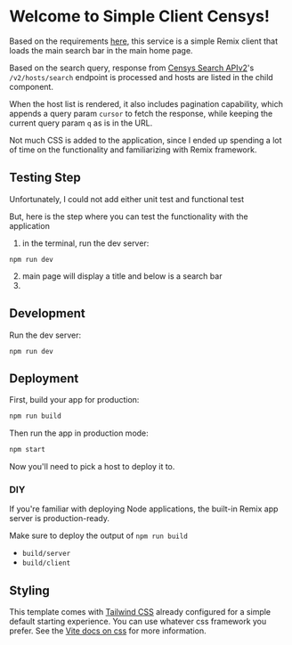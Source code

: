 # Welcome to Simple Client Censys!

Based on the requirements [here](https://app2.greenhouse.io/tests/bbd476491d5c5ba70b3d0e65de12c200?utm_medium=email&utm_source=TakeHomeTest), this service is a simple Remix client that loads the main search bar in the main home page. 

Based on the search query, response from [Censys Search APIv2](https://search.censys.io/api)'s `/v2/hosts/search` endpoint is processed and hosts are listed in the child component.

When the host list is rendered, it also includes pagination capability, which appends a query param `cursor` to fetch the response, while keeping the current query param `q` as is in the URL.

Not much CSS is added to the application, since I ended up spending a lot of time on the functionality and familiarizing with Remix framework.

## Testing Step

Unfortunately, I could not add either unit test and functional test

But, here is the step where you can test the functionality with the application

1. in the terminal, run the dev server:
```
npm run dev
```
2. main page will display a title and below is a search bar
3. 

## Development

Run the dev server:

```shellscript
npm run dev
```

## Deployment

First, build your app for production:

```sh
npm run build
```

Then run the app in production mode:

```sh
npm start
```

Now you'll need to pick a host to deploy it to.

### DIY

If you're familiar with deploying Node applications, the built-in Remix app server is production-ready.

Make sure to deploy the output of `npm run build`

- `build/server`
- `build/client`

## Styling

This template comes with [Tailwind CSS](https://tailwindcss.com/) already configured for a simple default starting experience. You can use whatever css framework you prefer. See the [Vite docs on css](https://vitejs.dev/guide/features.html#css) for more information.
